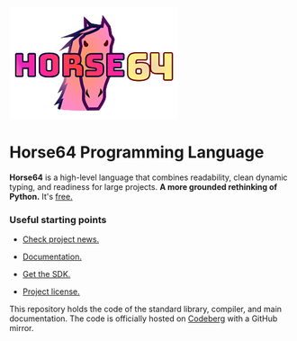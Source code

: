 
![Horse64 Title Logo](logo/logo-readme.png)


Horse64 Programming Language
============================

**Horse64** is a high-level language that combines readability, clean dynamic
typing, and readiness for large projects. **A more grounded rethinking
of Python.** It's [free.](
https://horse64.org/download)


### Useful starting points

- [Check project news.](https://horse64.org/#news)

- [Documentation.](https://horse64.org/docs/Welcome)

- [Get the SDK.](https://horse64.org/download)

- [Project license.](LICENSE.md)

This repository holds the code of the standard library, compiler,
and main documentation. The code is officially hosted on [Codeberg](
https://codeberg.org/Horse64/core.horse64.org) with a GitHub mirror.


